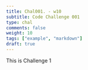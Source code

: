 ```yaml
---
title: Chal001. - w10
subtitle: Code Challenge 001
type: chal
comments: false
weight: 10
tags: ["example", "markdown"]
draft: true
---
```

This is Challenge 1